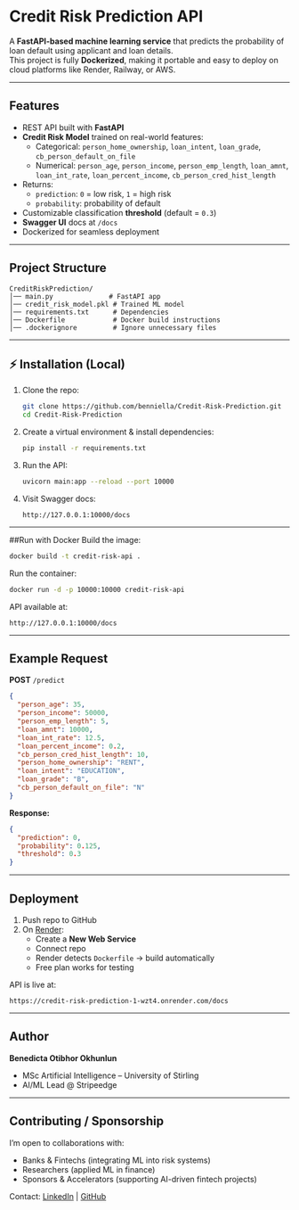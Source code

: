 #  Credit Risk Prediction API

A **FastAPI-based machine learning service** that predicts the probability of loan default using applicant and loan details.  
This project is fully **Dockerized**, making it portable and easy to deploy on cloud platforms like Render, Railway, or AWS.  

---

## Features
- REST API built with **FastAPI**  
- **Credit Risk Model** trained on real-world features:
  - Categorical: `person_home_ownership`, `loan_intent`, `loan_grade`, `cb_person_default_on_file`
  - Numerical: `person_age`, `person_income`, `person_emp_length`, `loan_amnt`, `loan_int_rate`, `loan_percent_income`, `cb_person_cred_hist_length`
- Returns:
  - `prediction`: `0` = low risk, `1` = high risk  
  - `probability`: probability of default  
- Customizable classification **threshold** (default = `0.3`)  
- **Swagger UI** docs at `/docs`  
- Dockerized for seamless deployment  

---

## Project Structure
```
CreditRiskPrediction/
│── main.py              # FastAPI app
│── credit_risk_model.pkl # Trained ML model
│── requirements.txt      # Dependencies
│── Dockerfile            # Docker build instructions
│── .dockerignore         # Ignore unnecessary files
```

---

## ⚡ Installation (Local)

1. Clone the repo:
   ```bash
   git clone https://github.com/benniella/Credit-Risk-Prediction.git
   cd Credit-Risk-Prediction
   ```

2. Create a virtual environment & install dependencies:
   ```bash
   pip install -r requirements.txt
   ```

3. Run the API:
   ```bash
   uvicorn main:app --reload --port 10000
   ```

4. Visit Swagger docs:
   ```
   http://127.0.0.1:10000/docs
   ```

---

##Run with Docker
Build the image:
```bash
docker build -t credit-risk-api .
```

Run the container:
```bash
docker run -d -p 10000:10000 credit-risk-api
```

API available at:
```
http://127.0.0.1:10000/docs
```

---

##  Example Request

**POST** `/predict`

```json
{
  "person_age": 35,
  "person_income": 50000,
  "person_emp_length": 5,
  "loan_amnt": 10000,
  "loan_int_rate": 12.5,
  "loan_percent_income": 0.2,
  "cb_person_cred_hist_length": 10,
  "person_home_ownership": "RENT",
  "loan_intent": "EDUCATION",
  "loan_grade": "B",
  "cb_person_default_on_file": "N"
}
```

**Response:**
```json
{
  "prediction": 0,
  "probability": 0.125,
  "threshold": 0.3
}
```

---

## Deployment 
1. Push repo to GitHub  
2. On [Render](https://render.com/):  
   - Create a **New Web Service**  
   - Connect repo  
   - Render detects `Dockerfile` → build automatically  
   - Free plan works for testing  

API is live at:
```
https://credit-risk-prediction-1-wzt4.onrender.com/docs
```

---

## Author
**Benedicta Otibhor Okhunlun**  
- MSc Artificial Intelligence – University of Stirling  
- AI/ML Lead @ Stripeedge  
 

---

## Contributing / Sponsorship
I’m open to collaborations with:  
- Banks & Fintechs (integrating ML into risk systems)  
- Researchers (applied ML in finance)  
- Sponsors & Accelerators (supporting AI-driven fintech projects)  

Contact: [LinkedIn](https://www.linkedin.com/in/benedicta-okhunlun-9b8346280/) | [GitHub](https://github.com/benniella)  
